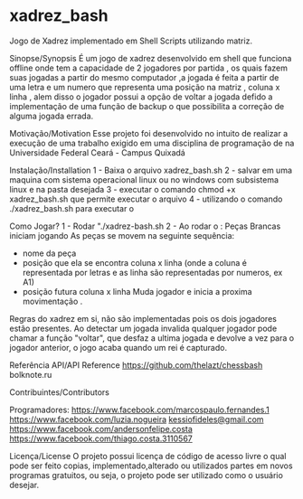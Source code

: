 # xadrez_bash
Jogo de Xadrez implementado em Shell Scripts utilizando matriz.

Sinopse/Synopsis
É um jogo de xadrez desenvolvido em shell  que funciona offline onde tem a capacidade de 2 jogadores por partida , os quais fazem suas jogadas a partir do mesmo computador ,a jogada é feita a partir de uma letra e um numero que representa uma posição na matriz , coluna x linha , alem disso o jogador possui a opção de voltar a jogada defido a implementação de uma função de backup o que possibilita a correção de alguma jogada errada.

Motivação/Motivation
Esse projeto foi desenvolvido no intuito de realizar a execução de uma trabalho exigido em uma  disciplina de programação de  na Universidade Federal Ceará - Campus Quixadá

Instalação/Installation
1 - Baixa o arquivo xadrez_bash.sh 
2 - salvar em uma maquina com sistema operacional linux ou no windows com subsistema linux e na pasta desejada 
3 - executar o comando chmod +x xadrez_bash.sh que permite executar o arquivo
4 - utilizando o comando ./xadrez_bash.sh para executar o  

Como Jogar?
1 - Rodar  "./xadrez-bash.sh
2 - Ao rodar o  :
Peças Brancas iniciam jogando
As peças se movem na seguinte sequência:
- nome da peça
- posição que ela se encontra coluna x linha (onde a coluna é representada por letras e as linha são representadas por numeros, ex A1)
- posição futura  coluna x linha 
Muda jogador e inicia a proxima movimentação .

Regras do xadrez em si, não são implementadas pois os dois jogadores estão presentes.
Ao detectar um jogada invalida qualquer jogador pode chamar a função "voltar", que desfaz
a ultima jogada e devolve a vez para o jogador anterior, o jogo acaba quando um rei é capturado. 


Referência API/API Reference
https://github.com/thelazt/chessbash
bolknote.ru

Contribuintes/Contributors

Programadores:
https://www.facebook.com/marcospaulo.fernandes.1
https://www.facebook.com/luzia.nogueira
kessiofideles@gmail.com
https://www.facebook.com/andersonfelipe.costa
https://www.facebook.com/thiago.costa.3110567

Licença/License
O projeto possui licença de código de acesso livre o qual pode ser feito copias, implementado,alterado ou utilizados partes em novos programas gratuitos, ou seja, o projeto pode ser utilizado como o usuário desejar.
